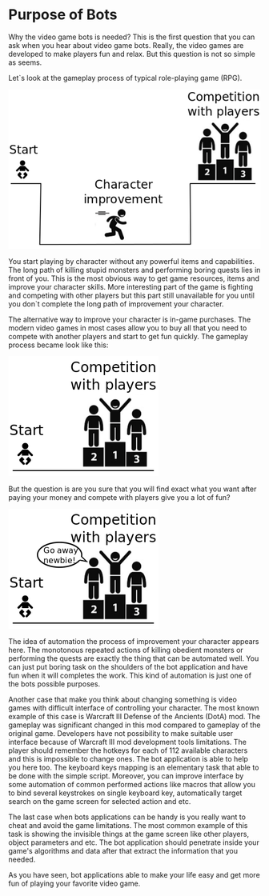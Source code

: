 # Purpose of Bots

Why the video game bots is needed? This is the first question that you can ask when you hear about video game bots. Really, the video games are developed to make players fun and relax. But this question is not so simple as seems.

Let`s look at the gameplay process of typical role-playing game (RPG).

![Game Process Scheme](game-process.png)

You start playing by character without any powerful items and capabilities. The long path of killing stupid monsters and performing boring quests lies in front of you. This is the most obvious way to get game resources, items and improve your character
skills. More interesting part of the game is fighting and competing with other players but this part still unavailable for you until you don`t complete the long path of improvement your character.

The alternative way to improve your character is in-game purchases. The modern video games in most cases allow you to buy all that you need to compete with another players and start to get fun quickly. The gameplay process became look like this:

![Game Purchase Scheme](game-purchase.png)

But the question is are you sure that you will find exact what you want after paying your money and compete with players give you a lot of fun?

![Go Away](go-away.png)

The idea of automation the process of improvement your character appears here. The monotonous repeated actions of killing obedient monsters or performing the quests are exactly the thing that can be automated well. You can just put boring task on the shoulders of the bot application and have fun when it will completes the work. This
kind of automation is just one of the bots possible purposes.

Another case that make you think about changing something is video games with difficult interface of controlling your character. The most known example of this case is Warcraft III Defense of the Ancients (DotA) mod. The gameplay was significant changed in this
mod compared to gameplay of the original game. Developers have not possibility to make suitable user interface because of Warcraft III mod development tools limitations. The player should remember the hotkeys for each of 112 available characters and this is impossible to change ones. The bot application is able to help you here too. The keyboard keys mapping is an elementary task that able to be done with the simple script. Moreover, you can improve interface by some automation of common performed actions like macros that allow you to bind several keystrokes on single keyboard key, automatically target search on the game screen for selected action and etc.

The last case when bots applications can be handy is you really want to cheat and avoid the game limitations. The most common example of this task is showing the invisible things at the game screen like other players, object parameters and etc. The bot application should penetrate inside your game's algorithms and data after that extract the information that you needed.

As you have seen, bot applications able to make your life easy and get more fun of playing your favorite video game.